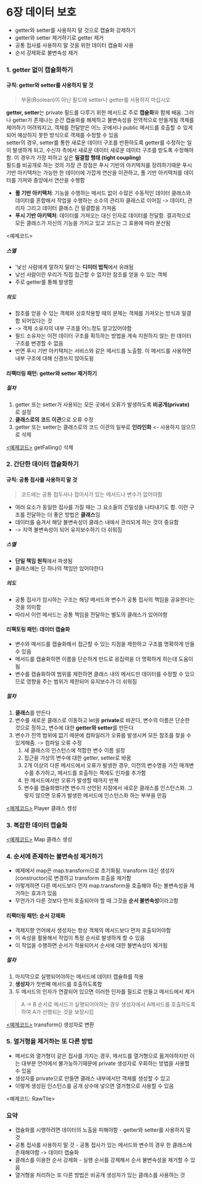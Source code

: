 # 6장 데이터 보호

- getter와 setter를 사용하지 말 것으로 캡슐화 강제하기
- getter와 setter 제거하기로 getter 제거
- 공통 접사를 사용하지 말 것을 위한 데이터 캡슐화 사용
- 순서 강제화로 불변속성 제거

### 1. getter 없이 캡슐화하기

#### 규칙: getter와 setter를 사용하지 말 것

> 부울(Boolean)이 아닌 필드에 setter나 getter를 사용하지 마십시오

**getter, setter**는 private 필드를 다루기 위한 메서드로 주로 **캡슐화**와 함께 배움. 그러나 getter가 존재나는 순간 캡슐화를 해제하고 불변속성을 전역적으로 만들게됨
객체를 제어하기 어려워지고, 객체를 전달받은 어느 곳에서나 public 메서드를 호출할 수 있게되어 예상하지 못한 방식으로 객체를 수정할 수 있음
<br/>
setter의 경우, setter를 통한 새로운 데이터 구조를 반환하도록 getter를 수정하는 일이 발생하게 되고, 수신자 측에서 새로운 데이터 새로운 데이터 구조를 받도록 수정해야함. 이 경우가 가장 피하고 싶은 **밀결합 형태 (tight coupling)**
<br/>
필드를 비공개로 하는 것의 가장 큰 장점은 푸시 기반의 아키텍처를 장려하기때문
푸시 기반 아키텍처는 가능한 한 데이터에 가깝게 연산을 이관하고,
풀 기반 아키텍처를 데이터를 가져와 중앙에서 연산을 수행함

- **풀 기반 아키텍처**: 기능을 수행하는 메서드 없이 수많은 수동적인 데이터 클래스와 데이터를 혼합해서 작업을 수행하는 소수의 관리자 클래스로 이어짐 -> 데이터, 관리자 그리고 데이터 클래스 간 밀결합을 가져옴
- **푸시 기반 아키텍처**: 데이터를 가져오는 대신 인자로 데이터를 전달함. 결괴적으로 모든 클래스가 자신의 기능을 가지고 있고 코드는 그 효용에 따라 분산됨

<예제코드>

##### 스멜

- '낯선 사람에게 말하지 말라'는 **디미터 법칙**에서 유래됨
- 낮선 사람이란 우리가 직접 접근할 수 없지만 참조를 얻을 수 있는 객체
- 주로 getter를 통해 발생함

##### 의도

- 참조를 얻을 수 있는 객체와 상호작용할 때의 문제는 객체를 가져오는 방식과 밀결합 되어있다는 것
- -> 객체 소유자의 내부 구조를 어느정도 알고있어야함
- 필드 소유자는 이전 데이터 구조를 획득하는 방법을 계속 지원하지 않는 한 데이터 구조를 변경할 수 없음
- 반면 푸시 기반 아키텍처는 서비스와 같은 메서드를 노출함. 이 메서드를 사용하면 내부 구조에 대해 신경쓰지 않아도됨

#### 리팩터링 패턴: getter와 setter 제거하기

##### 절차

1. getter 또는 setter가 사용되는 모든 곳에서 오류가 발생하도록 **비공개(private)** 로 설정
2. **클래스로의 코드 이관**으로 오류 수정
3. getter 또는 setter는 클래스로의 코드 이관의 일부로 **인라인화** <- 사용하지 않으므로 삭제

[<예제코드>](https://github.com/suyeoniii/five-lines-study/commit/565a8781130b009f85a4fb286f2180b36f86199a) getFalling() 삭제

### 2. 간단한 데이터 캡슐화하기

#### 규칙: 공통 접사를 사용하지 말 것

> 코드에는 공통 접두사나 접미사가 있는 메서드나 변수가 없어야함

- 여러 요소가 동일한 접사를 가질 때는 그 요소들의 긴밀성을 나타내기도 함. 이런 구조를 전달하는 더 좋은 방법은 **클래스**임
- 데이터를 숨겨서 해당 불변속성이 클래스 내에서 관리되게 하는 것이 중요함
- -> 지역 불변속성이 되어 유지보수하기 더 쉬워짐

##### 스멜

- **단일 책임 원칙**에서 파생됨
- 클래스에는 단 하나의 책임만 있어야한다

##### 의도

- 공통 접사가 암시하는 구조는 해당 메서드와 변수가 공통 접사의 책임을 공유한다는 것을 의미함
- 따라서 이런 메서드는 공통 책임을 전달하는 별도의 클래스가 있어야함

#### 리팩토링 패턴: 데이터 캡슐화

- 변수와 메서드를 캡슐화해서 접근할 수 있는 지점을 제한하고 구조를 명확하게 만들 수 있음
- 메서드를 캡슐화하면 이름을 단순하게 만드로 응집력을 더 명확하게 하는데 도움이 됨
- 변수를 캡슐화하여 범위를 제한하면 클래스 내의 메서드만 데이터를 수정할 수 있으므로 영향을 주는 범위가 제한되어 유지보수가 더 쉬워짐

##### 절차

1. **클래스**를 만든다
2. 변수를 새로운 클래스로 이동하고 let을 **private**로 바꾼다, 변수의 이름은 단순한 것으로 정하고, 변수에 대한 **getter와 setter**를 만든다
3. 변수가 전역 범위에 없기 떼문에 컴파일러가 오류를 발생시켜 모든 참조를 찾을 수 있게해줌. -> 컴파일 오류 수정
   1. 새 클래스의 인스턴스에 적합한 변수 이름 설정
   2. 접근을 가상의 변수에 대한 getter, setter로 바꿈
   3. 2개 이상의 다른 메서드에서 오류가 발생한 경우, 이전의 변수명을 가진 매개변수를 추가하고, 메서드를 호출하는 쪽에도 인자를 추가함
   4. 한 메서드에서만 오류가 발생할 때까지 반복
   5. 변수를 캡슐화했다면 변수가 선언된 지점에서 새로운 클래스를 인스턴스화. 그렇지 않으면 오류가 발생한 메서드에 인스턴스화 하는 부부을 만듬

[<예제코드>](https://github.com/suyeoniii/five-lines-study/commit/20c27691dfba2132a6b184dcaa4e60d766665dcd) Player 클래스 셍성

### 3. 복잡한 데이터 캡슐화

[<예제코드>](https://github.com/suyeoniii/five-lines-study/commit/201488cb2f5f5b0e685225346a90b632120ec098) Map 클래스 생성

### 4. 순서에 존재하는 불변속성 제거하기

- 예제에서 map은 map.transform으로 초기화됨. transform 대신 생성자(constructor)로 변경하고 transform 호출을 제거함
- 이렇게하면 다른 메서드보다 먼저 map.transform을 호출해야 하는 불변속성을 제거하는 효과가 있음
- 무언가가 다른 것보다 먼저 호출되어야 할 때 그것을 **순서 불변속성**이라고함

#### 리팩터링 패턴: 순서 강제화

- 객체지향 언어에서 생성자는 항상 객체의 메서드보다 먼저 호출되어야함
- 이 속성을 활용해서 작업이 특정 순서로 발생하게 할 수 있음
- 이 작업을 수행하면 순서가 적용되어서 순서에 대한 불변속성이 제거됨

##### 절차

1. 마지막으로 실행되어야하는 메서드에 데이터 캡슐화를 적용
2. **생성자**가 첫번째 메서드를 호출하도록함
3. 두 메서드의 인자가 연결되어 있으면 이러한 인자를 필드로 만들고 메서드에서 제거

> A -> B 순서로 메서드가 실행되어야하는 경우
> 생성자에서 A메서드를 호출하도록 하여 A가 선행되는 것을 보장시킴

[<예제코드>](https://github.com/suyeoniii/five-lines-study/commit/91e9b16fb401872deeef30d8e79c56bbd8c2886a) transform() 생성자로 변환

### 5. 열거형을 제거하는 또 다른 방법

- 메서드와 열거형이 같은 접사를 가지는 경우, 메서드를 열거형으로 옮겨야하지만 이는 대부분 언어에서 불가능하기때문에 private 생성자로 우회하는 방법을 사용할 수 있음
- 생성자를 private으로 만들면 클래스 내부에서만 객체를 생성할 수 있고
- 이렇게 생성된 인스턴스를 공개 상수에 넣으면 열거형으로 사용할 수 있음

<예제코드: RawTile>

### 요약

- 캡슐화를 시행하려면 데이터의 노출을 피해야함 - getter와 setter를 사용하지 말 것
- 공통 접사를 사용하지 말 것 - 공통 접사가 있는 메서드와 변수의 경우 한 클래스에 존재해야함 -> 데이터 캡슐화
- 클래스를 이용한 순서 강제화 - 실행 순서를 강제해서 순서 불변속성을 제거할 수 있음
- 열거형을 처리하는 또 다른 방법은 비공개 생성자가 있는 클래스를 사용하는 것

